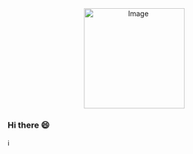 <div align="center">
    <img src="https://user-images.githubusercontent.com/65554501/204111021-fe30e58d-f719-4173-aab7-8acb10e74215.png" alt="Image" width="200" /><br/>
</div>

### Hi there 😄
ℹ️
